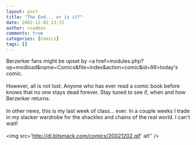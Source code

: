 ```yaml
---
layout: post
title: "The End... or is it?"
date: 2002-12-02 13:15
author: rcadmin
comments: true
categories: [Comics]
tags: []
---
```

Berzerker fans might be upset by <a href=modules.php?op=modload&name=Comics&file=index&action=comic&id=86>today's comic.</a>
<br />
<br />
However, all is not lost. Anyone who has ever read a comic book before knows that no one stays dead forever. Stay tuned to see if, when and how Berzerker returns.
<br />
<br />
In other news, this is my last week of class... ever. In a couple weeks I trade in my slacker wardrobe for the shackles and chains of the real world. I can't wait!<br /><br /><!--more--><img src='http://dl.bitsmack.com/comics/20021202.gif' alt'' />
